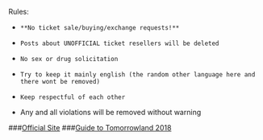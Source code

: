 Rules:

*     **No ticket sale/buying/exchange requests!**
*     Posts about UNOFFICIAL ticket resellers will be deleted
*     No sex or drug solicitation
*     Try to keep it mainly english (the random other language here and there wont be removed)
*     Keep respectful of each other
* Any and all violations will be removed without warning

###[Official Site](http://www.tomorrowland.com/)
###[Guide to Tomorrowland 2018](https://www.reddit.com/r/Tomorrowland/comments/6s4wpm/guide_to_tomorrowland_2018/)
